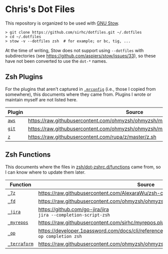# Chris's Dot Files

This repository is organized to be used with [GNU Stow](https://www.gnu.org/software/stow/).

```
> git clone https://github.com/sirhc/dotfiles.git ~/.dotfiles
> cd ~/.dotfiles
> stow -v --dotfiles zsh  # for example; or bc, tig, ...
```

At the time of writing, Stow does not support using `--dotfiles` with
subdirectories (see <https://github.com/aspiers/stow/issues/33>), so these
have not been converted to use the `dot-*` names.

## Zsh Plugins

For the plugins that aren't captured in
[`.mrconfig`](zsh/dot-zshrc.d/plugins/.mrconfig) (i.e., those I copied from
somewhere), this documents where they came from. Plugins I wrote or maintain
myself are not listed here.

| Plugin | Source |
| ------ | ------ |
| [`aws`](zsh/dot-zshrc.d/plugins/aws/aws.plugin.zsh) | <https://raw.githubusercontent.com/ohmyzsh/ohmyzsh/master/plugins/aws/aws.plugin.zsh> |
| [`git`](zsh/dot-zshrc.d/plugins/git/git.plugin.zsh) | <https://raw.githubusercontent.com/ohmyzsh/ohmyzsh/master/plugins/git/git.plugin.zsh> |
| [`z`](zsh/dot-zshrc.d/plugins/z/z.plugin.zsh) | <https://raw.githubusercontent.com/rupa/z/master/z.sh> |

## Zsh Functions

This documents where the files in
[zsh/dot-zshrc.d/functions](zsh/dot-zshrc.d/functions) came from, so I can
know where to update them later.

| Function | Source |
| -------- | ------ |
| [`_7z`](zsh/dot-zshrc.d/functions/_7z) | <https://raw.githubusercontent.com/AlexaraWu/zsh-completions/master/src/_7z> |
| [`_fd`](zsh/dot-zshrc.d/functions/_fd) | <https://raw.githubusercontent.com/ohmyzsh/ohmyzsh/master/plugins/fd/_fd> |
| [`_jira`](zsh/dot-zshrc.d/functions/_jira) | <https://github.com/go-jira/jira> <br /> `jira --completion-script-zsh` |
| [`_myrepos`](zsh/dot-zshrc.d/functions/_myrepos) | <https://raw.githubusercontent.com/sirhc/myrepos.plugin.zsh/main/_myrepos> |
| [`_op`](zsh/dot-zshrc.d/functions/_op) | <https://developer.1password.com/docs/cli/reference/commands/completion> <br /> `op completion zsh` |
| [`_terraform`](zsh/dot-zshrc.d/functions/_terraform) | <https://raw.githubusercontent.com/ohmyzsh/ohmyzsh/master/plugins/terraform/_terraform> |
